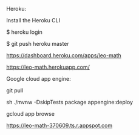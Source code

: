 Heroku:

Install the Heroku CLI

$ heroku login

$ git push heroku master

https://dashboard.heroku.com/apps/leo-math

https://leo-math.herokuapp.com/

Google cloud app engine:

git pull

sh ./mvnw -DskipTests package appengine:deploy

gcloud app browse

https://leo-math-370609.ts.r.appspot.com